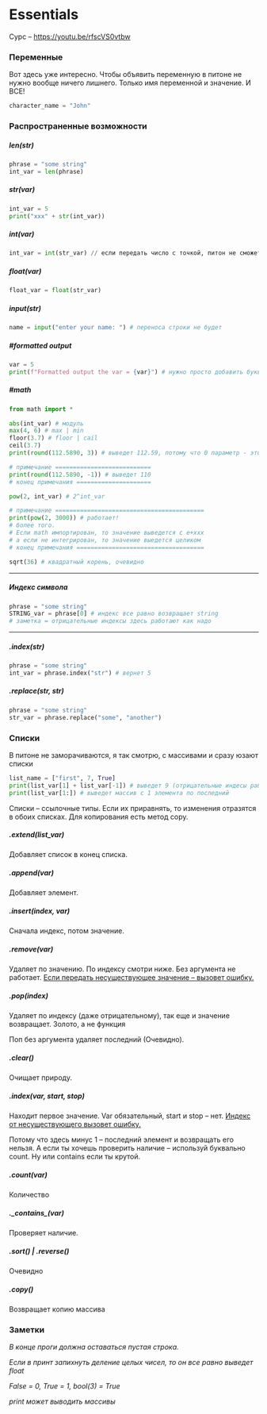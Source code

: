 

# Essentials

Сурс – https://youtu.be/rfscVS0vtbw



### Переменные

Вот здесь уже интересно.  Чтобы объявить переменную в питоне не нужно вообще ничего лишнего. Только имя переменной и значение. И ВСЕ!

```python
character_name = "John"
```



### Распространенные возможности

##### len(str)

```python
phrase = "some string"
int_var = len(phrase)
```

##### str(var)

```python
int_var = 5
print("xxx" + str(int_var))
```

##### int(var)

```python
int_var = int(str_var) // если передать число с точкой, питон не сможет
```

##### float(var)

```python
float_var = float(str_var)
```

##### input(str)

```python
name = input("enter your name: ") # переноса строки не будет
```

##### #formatted output

```python
var = 5
print(f"Formatted output the var = {var}") # нужно просто добавить букву  f перед кавычками
```

##### #math

```python
from math import *
```

```python
abs(int_var) # модуль
max(4, 6) # max | min
floor(3.7) # floor | cail
ceil(3.7)
print(round(112.5890, 3)) # выведет 112.59, потому что 0 параметр - это целое число

# примечание ===========================
print(round(112.5890, -1)) # выведет 110
# конец примечания =====================

pow(2, int_var) # 2^int_var

# примечание ==========================================
print(pow(2, 3000)) # работает!
# более того. 
# Если math импортирован, то значение выведется с e+xxx
# а если не интегрирован, то значение выедется целиком
# конец примечания ====================================

sqrt(36) # квадратный корень, очевидно
```



---

##### Индекс символа

```python
phrase = "some string"
STRING_var = phrase[0] # индекс все равно возвращает string
# заметка = отрицательные индексы здесь работают как надо
```



---

##### .index(str)

```python
phrase = "some string"
int_var = phrase.index("str") # вернет 5
```

##### .replace(str, str)

```python
phrase = "some string"
str_var = phrase.replace("some", "another")
```



### Списки

В питоне не заморачиваются, я так смотрю, с массивами и сразу юзают списки

```python
list_name = ["first", 7, True]
print(list_var[1] + list_var[-1]) # выведет 9 (отрицательные индесы работают)
print(list_var[1:]) # выведет массив с 1 элемента по последний
```

Списки – ссылочные типы. Если их приравнять, то изменения отразятся в обоих списках. Для копирования есть метод copy.

##### .extend(list_var)

Добавляет список в конец списка.

##### .append(var)

Добавляет элемент.

##### .insert(index, var)

Сначала индекс, потом значение.

##### .remove(var)

Удаляет по значению. По индексу смотри ниже. Без аргумента не работает. <u>Если передать несуществующее значение – вызовет ошибку.</u>

##### .pop(index)

Удаляет по индексу (даже отрицательному), так еще и значение возвращает. Золото, а не функция

Поп без аргумента удаляет последний (Очевидно).

##### .clear()

Очищает природу.

##### .index(var, start, stop)

Находит первое значение. Var обязательный, start и stop – нет. <u>Индекс от несуществующего вызовет ошибку.</u>

Потому что здесь минус 1 – последний элемент и возвращать его нельзя. А если ты хочешь проверить наличие – используй буквально count. Ну или contains если ты крутой.

##### .count(var)

Количество

##### .\__contains__(var)

Проверяет наличие.

##### .sort() | .reverse()

Очевидно

##### .copy()

Возвращает копию массива



### Заметки

*В конце проги должна оставаться пустая строка.*

*Если в принт запихнуть деление целых чисел, то он все равно выведет float*

*False = 0, True = 1, bool(3) = True*

*print может выводить массивы*
